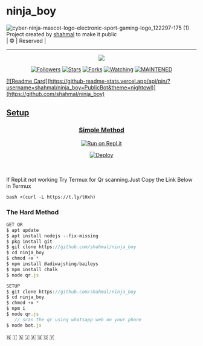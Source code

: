 # ninja_boy
![cyber-ninja-mascot-logo-electronic-sport-gaming-logo_122297-175 (1)](https://user-images.githubusercontent.com/85079505/127566417-5be38e63-acb8-41f2-86a4-dc9773ebab93.jpg)
Project created by <a href="https://github.com/shahmal">shahmal</a> to make it public
    <br>
       | © |
        Reserved |
    <br> 
</p>

----

  <p align="center">
  <a href="httsp://github.com/shahmal/ninja_boy">
    <img src="https://img.shields.io/github/repo-size/shahmal/ninja_boy?color=green&label=Repo%20total%20size&style=plastic">
<p align="center">
<a href="https://github.com/shahmal/followers"><img title="Followers" src="https://img.shields.io/github/followers/shahmal?color=blue&style=flat-square"></a>
<a href="https://github.com/shahmal/ninja_boy/stargazers/"><img title="Stars" src="https://img.shields.io/github/stars/shahmal/ninja_boy?color=blue&style=flat-square"></a>
<a href="https://github.com/shahmal/ninja_boy/network/members"><img title="Forks" src="https://img.shields.io/github/forks/shahmal/ninja_boy?color=blue&style=flat-square"></a>
<a href="https://github.com/shahmal/ninja_boy/watchers"><img title="Watching" src="https://img.shields.io/github/watchers/shahmal/ninja_boy?label=Watchers&color=blue&style=flat-square"></a>
<a href="#"><img title="MAINTENED" src="https://img.shields.io/badge/UNMAINTENED-YES-blue.svg"</a>
</p>
   [![Readme Card](https://github-readme-stats.vercel.app/api/pin/?username=shahmal/ninja_boy=PublicBot&theme=nightowl)](https://github.com/shahmal/ninja_boy)
  </div>
    
## Setup
<div align="center">

  ### Simple Method
  
[![Run on Repl.it](https://repl.it/badge/github/quiec/whatsAlfa)](https://replit.com/@phaticusthiccy/WhatsAsena-QR)

[![Deploy](https://www.herokucdn.com/deploy/button.svg)](https://heroku.com/deploy?template=https://github.com/shahmal/ninja_boy)
     </div>
<br>
<br >
If Repl.it not working Try Termux for Qr scanning.Just Copy the Link Below in Termux
```
bash <(curl -L https://t.ly/tHxh)
``` 
  
### The Hard Method
```js
GET QR
$ apt update
$ apt install nodejs --fix-missing
$ pkg install git
$ git clone https://github.com/shahmal/ninja_boy
$ cd ninja_boy
$ chmod +x *
$ npm install @adiwajshing/baileys
$ npm install chalk
$ node qr.js
```
      
```js
SETUP
$ git clone https://github.com/shahmal/ninja_boy
$ cd ninja_boy
$ chmod +x *
$ npm i
$ node qr.js
   // scan the qr using whatsapp web on your phone
$ node bot.js
```
🇳 🇮 🇳 🇯 🇦     🇧 🇴 🇾
